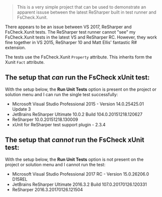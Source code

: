 > This is a very simple project that can be used to demonstrate an apparent issuse between the latest ReSharper built in test runner and FsCheck.Xunit.

There appears to be an issue between VS 2017, ReSharper and FsCheck.Xunit tests.  The ReSharper test runner cannot "see" my FsCheck.Xunit tests in the latest VS and ReSharper RC.  However, they work fine together in VS 2015, ReSharper 10 and Matt Ellis' fantastic R# extension.

The tests use the FsCheck.Xunit `Property` attribute.  This inherits form the Xunit `Fact` attribute.

## The setup that *can* run the FsCheck xUnit test:

With the setup below, the **Run Unit Tests** option is present on the project or solution menu and I can run the single test successfully:

* Microsoft Visual Studio Professional 2015 - Version 14.0.25425.01 Update 3
* JetBrains ReSharper Ultimate 10.0.2 Build 104.0.20151218.120627
* ReSharper 10.0.20151218.130009
* xUnit for ReSharper test support plugin - 2.3.4

## The setup that *cannot* run the FsCheck xUnit test:

With the setup below, the **Run Unit Tests** option is not present on the project or solution menu and I cannot run the test:

* Microsoft Visual Studio Professional 2017 RC - Version 15.0.26206.0 D15REL
* JetBrains ReSharper Ultimate 2016.3.2  Build 107.0.20170126.120331
* ReSharper 2016.3.20170126.121504

